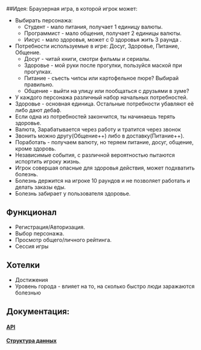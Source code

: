 ##Идея:
Браузерная игра, в которой игрок может:
* Выбирать персонажа: 
  * Студент - мало питания, получает 1 единицу валюты.
  * Программист - мало общения, получает 2 единицы валюты.
  * Иисус - мало здоровья, может с 0 здоровья жить 3 раунда .
* Потребности используемые в игре: Досуг, Здоровье, Питание, Общение.
  * Досуг - читай книги, смотри фильмы и сериалы.
  * Здоровье - мой руки после прогулки, пользуйся маской при прогулках.
  * Питание - съесть чипсы или картофельное пюре? Выбирай правильно.
  * Общение - выйти на улицу или пообщаться с друзьями в зуме? 
* У каждого персонажа различный набор начальных потребностей.
* Здоровье - основная единица. Остальные потребности убавляют её либо дают дебаф.
* Если одна из потребностей закончится, ты начинаешь терять здоровье. 
* Валюта, Зарабатывается через работу и тратится через звонок
* Звонить можно другу(Общение++) либо в доставку(Питание++).
* Поработать - получаем валюту, но теряем питание, досуг, общение, кроме здоровь.
* Независимые события, с различной вероятностью пытаются испортить игроку жизнь. 
* Игрок совершая опасные для здоровья действия, может подхватить болезнь.
* Болезнь держится на игроке 10 раундов и не позволяет работать и делать заказы еды.
* Болезнь забирает у пользователя здоровье.


## Функционал
* Регистрация/Авторизация.
* Выбор персонажа.
* Просмотр общего/личного рейтинга.
* Сессия игры

## Хотелки
* Достижения
* Уровень города - влияет на то, на сколько быстро люди заражаются болезнью


## Документация:
#### [API](docs/api.md)
#### [Структура данных](docs/db.md)